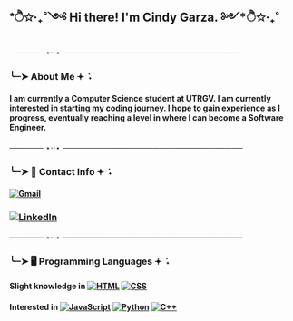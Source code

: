 ## *ੈ✩‧₊˚༺ Hi there! I'm Cindy Garza. ༻*ੈ✩‧₊˚

────── ⋆⋅⋅⋆ ────────────────────────────────

### ╰┈➤ About Me 𖥔 ݁ ˖
#### I am currently a Computer Science student at UTRGV. I am currently interested in starting my coding journey. I hope to gain experience as I progress, eventually reaching a level in where I can become a Software Engineer. 


────── ⋆⋅⋅⋆ ────────────────────────────────

###  ╰┈➤ 📩 Contact Info 𖥔 ݁ ˖
#### [![Gmail](https://img.shields.io/badge/Gmail-D14836?logo=gmail&logoColor=white)](cgrdz10@gmail.com)
### [![LinkedIn](https://custom-icon-badges.demolab.com/badge/LinkedIn-0A66C2?logo=linkedin-white&logoColor=fff)](cgrdz10@gmail.com)


────── ⋆⋅⋅⋆ ────────────────────────────────

### ╰┈➤ 🖥️ Programming Languages 𖥔 ݁ ˖

#### Slight knowledge in [![HTML](https://img.shields.io/badge/HTML-%23E34F26.svg?logo=html5&logoColor=white)](#) [![CSS](https://img.shields.io/badge/CSS-639?logo=css&logoColor=fff)](#)
#### Interested in [![JavaScript](https://img.shields.io/badge/JavaScript-F7DF1E?logo=javascript&logoColor=000)](#) [![Python](https://img.shields.io/badge/Python-3776AB?logo=python&logoColor=fff)](#) [![C++](https://img.shields.io/badge/C++-%2300599C.svg?logo=c%2B%2B&logoColor=white)](#) 




